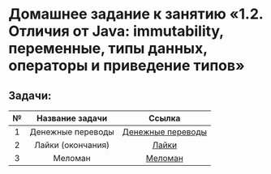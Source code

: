 # **Домашнее задание к занятию «1.2. Отличия от Java: immutability, переменные, типы данных, операторы и приведение типов»**
## **Задачи**:
| № | Название задачи | Ссылка |
|:-:|:---------------:|:------:|
| 1 | Денежные переводы | [Денежные переводы](https://github.com/kotamadeo/Homework_1.2_Kotlin_Course/tree/task1/MoneyTransfer) |
| 2 | Лайки (окончания) | [Лайки](https://github.com/kotamadeo/Homework_1.2_Kotlin_Course/tree/task2/Likes) |
| 3 | Меломан | [Меломан](https://github.com/kotamadeo/Homework_1.2_Kotlin_Course/tree/task3/MusicLover) |